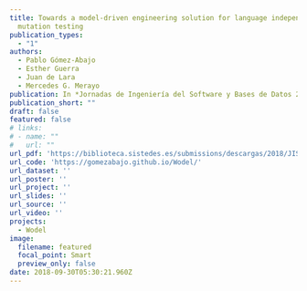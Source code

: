 ```yaml
---
title: Towards a model-driven engineering solution for language independent
  mutation testing
publication_types:
  - "1"
authors:
  - Pablo Gómez-Abajo
  - Esther Guerra
  - Juan de Lara
  - Mercedes G. Merayo
publication: In *Jornadas de Ingeniería del Software y Bases de Datos 2018 (JISBD 2018)*, Sevilla
publication_short: ""
draft: false
featured: false
# links:
# - name: ""
#   url: ""
url_pdf: 'https://biblioteca.sistedes.es/submissions/descargas/2018/JISBD/2018-JISBD-055.pdf'
url_code: 'https://gomezabajo.github.io/Wodel/'
url_dataset: ''
url_poster: ''
url_project: ''
url_slides: ''
url_source: ''
url_video: ''
projects:
  - Wodel
image:
  filename: featured
  focal_point: Smart
  preview_only: false
date: 2018-09-30T05:30:21.960Z
---
```

